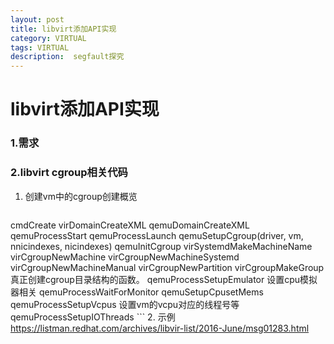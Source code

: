 ```yaml
---
layout: post
title: libvirt添加API实现
category: VIRTUAL
tags: VIRTUAL
description:  segfault探究
---
```

#  libvirt添加API实现 


### 1.**需求**

   
### 2.**libvirt cgroup相关代码**
1. 创建vm中的cgroup创建概览
    ```
cmdCreate
 virDomainCreateXML
  qemuDomainCreateXML
   qemuProcessStart
    qemuProcessLaunch
     qemuSetupCgroup(driver, vm, nnicindexes, nicindexes)
      qemuInitCgroup
       virSystemdMakeMachineName
       virCgroupNewMachine
        virCgroupNewMachineSystemd
        virCgroupNewMachineManual
         virCgroupNewPartition
          virCgroupMakeGroup 真正创建cgroup目录结构的函数。
     qemuProcessSetupEmulator 设置cpu模拟器相关
     qemuProcessWaitForMonitor
     qemuSetupCpusetMems
     qemuProcessSetupVcpus 设置vm的vcpu对应的线程号等
     qemuProcessSetupIOThreads
    ```
2. 示例
  https://listman.redhat.com/archives/libvir-list/2016-June/msg01283.html
